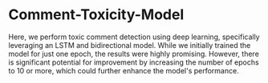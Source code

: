 # Comment-Toxicity-Model

Here, we perform toxic comment detection using deep learning, specifically leveraging an LSTM and bidirectional model. While we initially trained the model for just one epoch, the results were highly promising. However, there is significant potential for improvement by increasing the number of epochs to 10 or more, which could further enhance the model's performance.
